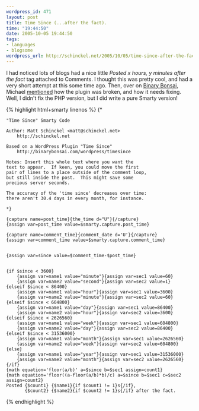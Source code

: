 ```yaml
--- 
wordpress_id: 471
layout: post
title: Time Since (...after the fact).
time: "19:44:50"
date: 2005-10-05 19:44:50
tags: 
- languages
- blogsome
wordpress_url: http://schinckel.net/2005/10/05/time-since-after-the-fact/
---
```

I had noticed lots of blogs had a nice little _Posted x hours, y minutes after the fact_ tag attached to Comments. I thought this was pretty cool, and had a very short attempt at this some time ago. Then, over on [Binary Bonsai][1], Michael [mentioned][2] how the plugin was broken, and how it needs fixing. Well, I didn't fix the PHP version, but I did write a pure Smarty version! 
    
{% highlight html+smarty linenos %}
    {* 
    
    "Time Since" Smarty Code 
    
    Author: Matt Schinckel <matt@schinckel.net>
        http://schinckel.net
    
    Based on a WordPress Plugin "Time Since" 
        http://binarybonsai.com/wordpress/timesince
    
    Notes: Insert this whole text where you want the
    text to appear.  If keen, you could move the first
    pair of lines to a place outside of the comment loop,
    but still inside the post.  This might save some
    precious server seconds.
    
    The accuracy of the 'time since' decreases over time:
    there aren't 30.4 days in every month, for instance.
    
    *}
    
    {capture name=post_time}{the_time d="U"}{/capture}
    {assign var=post_time value=$smarty.capture.post_time}
    
    {capture name=comment_time}{comment_date d='U'}{/capture}
    {assign var=comment_time value=$smarty.capture.comment_time}
    
    
    {assign var=since value=$comment_time-$post_time}
    
    
    {if $since < 3600}
        {assign var=name1 value="minute"}{assign var=sec1 value=60}
        {assign var=name2 value="second"}{assign var=sec2 value=1}
    {elseif $since < 86400}
        {assign var=name1 value="hour"}{assign var=sec1 value=3600}
        {assign var=name2 value="minute"}{assign var=sec2 value=60}
    {elseif $since < 604800}
        {assign var=name1 value="day"}{assign var=sec1 value=86400}
        {assign var=name2 value="hour"}{assign var=sec2 value=3600}
    {elseif $since < 2626560}
        {assign var=name1 value="week"}{assign var=sec1 value=604800}
        {assign var=name2 value="day"}{assign var=sec2 value=86400}
    {elseif $since < 31536000}
        {assign var=name1 value="month"}{assign var=sec1 value=2626560}
        {assign var=name2 value="week"}{assign var=sec2 value=604800}
    {else}
        {assign var=name1 value="year"}{assign var=sec1 value=31536000}
        {assign var=name2 value="month"}{assign var=sec2 value=2626560}
    {/if}
    {math equation='floor(a/b)' a=$since b=$sec1 assign=count1}
    {math equation='floor((a-floor(a/b)*b)/c) a=$since b=$sec1 c=$sec2 assign=count2}
    Posted {$count1} {$name1}{if $count1 != 1}s{/if},
           {$count2} {$name2}{if $count2 != 1}s{/if} after the fact.
{% endhighlight %}
    

   [1]: http://binarybonsai.com
   [2]: http://binarybonsai.com/archives/2005/10/05/time-since-help/

